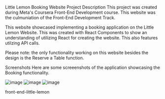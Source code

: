 Little Lemon Booking Website
Project Description
This project was created during Meta's Coursera Front-End Development course. This website was the culmuniation of the Front-End Development Track.

This website showcased implementing a booking application on the Little Lemon Website. This was created with React Components to show an understanding of utilizing React for creating the website. This also features utilzing API calls.

Please note: the only functionality working on this website besides the design is the Reserve a Table function.

Screenshots
Here are some screeenshots of the application showcasing the Booking functionality.

  
![image](https://github.com/Ayush16072/assignment/assets/102243037/62726626-5109-4612-b778-5a01ee8796ad)
![image](https://github.com/Ayush16072/assignment/assets/102243037/0855413a-c659-4321-9a87-9415be2cfe4b)
![image](https://github.com/Ayush16072/assignment/assets/102243037/42323fe6-45f1-4d87-885d-ad331808c6a2)


front-end-little-lemon
